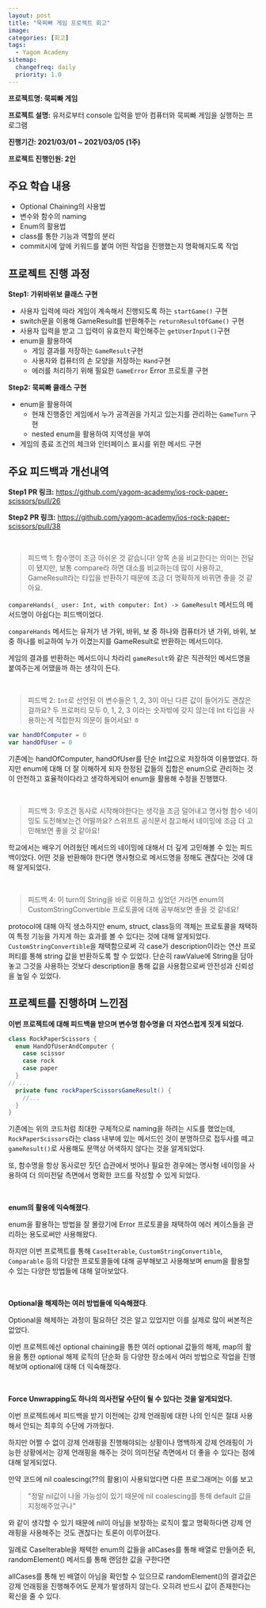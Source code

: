 ```yaml
---
layout: post
title: "묵찌빠 게임 프로젝트 회고"
image:
categories: [회고]
tags: 
  - Yagom Academy
sitemap:
  changefreq: daily
  priority: 1.0
---
```


**프로젝트명: 묵찌빠 게임**

**프로젝트 설명:** 유저로부터 console 입력을 받아 컴퓨터와 묵찌빠 게임을 실행하는 프로그램

**진행기간: 2021/03/01 ~ 2021/03/05 (1주)**

**프로젝트 진행인원: 2인**

## 주요 학습 내용

- Optional Chaining의 사용법
- 변수와 함수의 naming
- Enum의 활용법
- class를 통한 기능과 역할의 분리
- commit시에 앞에 키워드를 붙여 어떤 작업을 진행했는지 명확해지도록 작업



## 프로젝트 진행 과정

**Step1: 가위바위보 클래스 구현**

- 사용자 입력에 따라 게임이 계속해서 진행되도록 하는 `startGame()` 구현
- switch문을 이용해 GameResult를 반환해주는 `returnResultOfGame()` 구현
- 사용자 입력을 받고 그 입력이 유효한지 확인해주는 `getUserInput()`구현
- enum을 활용하여
  - 게임 결과를 저장하는 `GameResult`구현
  - 사용자와 컴퓨터의 손 모양을 저장하는 `Hand`구현
  - 에러를 처리하기 위해 필요한 `GameError` Error 프로토콜 구현

**Step2: 묵찌빠 클래스 구현**

- enum을 활용하여
  - 현재 진행중인 게임에서 누가 공격권을 가지고 있는지를 관리하는 `GameTurn` 구현
  - nested enum을 활용하여 지역성을 부여
- 게임의 종료 조건의 체크와 인터페이스 표시를 위한 메서드 구현



## 주요 피드백과 개선내역

**Step1 PR 링크:** https://github.com/yagom-academy/ios-rock-paper-scissors/pull/26

**Step2 PR 링크:** https://github.com/yagom-academy/ios-rock-paper-scissors/pull/38

<br/> 

> 피드백 1: 함수명이 조금 아쉬운 것 같습니다! 양쪽 손을 비교한다는 의미는 전달이 됐지만, 보통 compare라 하면 대소를 비교하는데 많이 사용하고, GameResult라는 타입을 반환하기 때문에 조금 더 명확하게 바뀌면 좋을 것 같아요.

`compareHands(_ user: Int, with computer: Int) -> GameResult` 메서드의 메서드명이 아쉽다는 피드백이었다.

`compareHands` 메서드는 유저가 낸 가위, 바위, 보 중 하나와 컴퓨터가 낸 가위, 바위, 보 중 하나를 비교하여 누가 이겼는지를  GameResult로 반환하는 메서드이다.

게임의 결과를 반환하는 메서드이니 차라리 `gameResult`와 같은 직관적인 메서드명을 붙여주는게 어땠을까 하는 생각이 든다.

<br/> 

> 피드백 2: `Int`로 선언된 이 변수들은 1, 2, 3이 아닌 다른 값이 들어가도 괜찮은 걸까요?
> 두 프로퍼티 모두 0, 1, 2, 3 이라는 숫자밖에 갖지 않는데 Int 타입을 사용하는게 적합한지 의문이 들어서요! ㅎ

```swift
var handOfComputer = 0
var handOfUser = 0
```

기존에는 handOfComputer, handOfUser를 단순 Int값으로 저장하여 이용했었다. 하지만 enum에 대해 더 잘 이해하게 되자 한정된 값들의 집합은 enum으로 관리하는 것이 안전하고 효율적이다라고 생각하게되어 enum을 활용해 수정을 진행했다.

<br/> 

> 피드백 3: 무조건 동사로 시작해야한다는 생각을 조금 덜어내고 명사형 함수 네이밍도 도전해보는건 어떨까요?
> 스위프트 공식문서 참고해서 네이밍에 조금 더 고민해보면 좋을 것 같아요!

학교에서는 배우기 어려웠던 메서드의 네이밍에 대해서 더 깊게 고민해볼 수 있는 피드백이었다. 어떤 것을 반환해야 한다면 명사형으로 메서드명을 정해도 괜찮다는 것에 대해 알게되었다.

<br/> 

> 피드백 4: 이 turn의 String을 바로 이용하고 싶었던 거라면 enum의 CustomStringConvertible 프로토콜에 대해 공부해보면 좋을 것 같네요!

protocol에 대해 아직 생소하지만 enum, struct, class등의 객체는 프로토콜을 채택하여 특정 기능을 가지게 하는 효과를 볼 수 있다는 것에 대해 알게되었다. `CustomStringConvertible`을 채택함으로써 각 case가 description이라는 연산 프로퍼티를 통해 string 값을 반환하도록 할 수 있었다. 단순히 rawValue에 String을 담아놓고 그것을 사용하는 것보다 description을 통해 값을 사용함으로써 안전성과 신뢰성을 높일 수 있었다.



## 프로젝트를 진행하며 느낀점

**이번 프로젝트에 대해 피드백을 받으며 변수명 함수명을 더 자연스럽게 짓게 되었다.**

```swift
class RockPaperScissors {
  enum HandOfUserAndComputer {
    case scissor
    case rock
    case paper
  }
// ...
  private func rockPaperScissorsGameResult() {
    //...
  }
}
```

기존에는 위의 코드처럼 최대한 구체적으로 naming을 하려는 시도를 했었는데, `RockPaperScissors`라는 class 내부에 있는 메서드인 것이 분명하므로 접두사를 떼고 `gameResult()`로 사용해도 문맥상 어색하지 않다는 것을 알게되었다.

또, 함수명을 항상 동사로만 짓던 습관에서 벗어나 필요한 경우에는 명사형 네이밍을 사용하여 더 의미전달 측면에서 명확한 코드를 작성할 수 있게 되었다.

<br/> 

**enum의 활용에 익숙해졌다**.

enum을 활용하는 방법을 잘 몰랐기에 Error 프로토콜을 채택하여 에러 케이스들을 관리하는 용도로써만 사용해왔다.

하지만 이번 프로젝트를 통해 `CaseIterable`, `CustomStringConvertible`, `Comparable` 등의 다양한 프로토콜들에 대해 공부해보고 사용해보며 enum을 활용할 수 있는 다양한 방법들에 대해 알아보았다.

<br/> 

**Optional을 해제하는 여러 방법들에 익숙해졌다**.

Optional을 해제하는 과정이 필요하단 것은 알고 있었지만 이를 실제로 많이 써본적은 없었다. 

이번 프로젝트에선 optional chaining을 통한 여러 optional 값들의 해제, map의 활용을 통한 optional 해제 로직의 단순화 등 다양한 장소에서 여러 방법으로 작업을 진행해보며 optional에 대해 더 익숙해졌다.

<br/> 

**Force Unwrapping도 하나의 의사전달 수단이 될 수 있다는 것을 알게되었다.**

이번 프로젝트에서 피드백을 받기 이전에는 강제 언래핑에 대한 나의 인식은 절대 사용해서 안되는 최후의 수단에 가까웠다.

하지만 어쩔 수 없이 강제 언래핑을 진행해야되는 상황이나 명백하게 강제 언래핑이 가능한 상황에서는 강제 언래핑을 해주는 것이 의미전달 측면에서 더 좋을 수 있다는 점에 대해 알게되었다.

만약 코드에 nil coalescing(??의 활용)이 사용되었다면 다른 프로그래머는 이를 보고 

>  "정말 nil값이 나올 가능성이 있기 때문에 nil coalescing를 통해 default 값을 지정해주었구나"

와 같이 생각할 수 있기 때문에 nil이 아님을 보장하는 로직이 짧고 명확하다면 강제 언래핑을 사용해주는 것도 괜찮다는 토론이 이루어졌다.

일례로 CaseIterable을 채택한 enum의 값들을 allCases를 통해 배열로 만들어준 뒤, randomElement() 메서드를 통해 랜덤한 값을 구한다면

allCases를 통해 빈 배열이 아님을 확인할 수 있으므로 randomElement()의 결과값은 강제 언래핑을 진행해주어도 문제가 발생하지 않는다. 오히려 반드시 값이 존재한다는 확신을 줄 수 있다.




